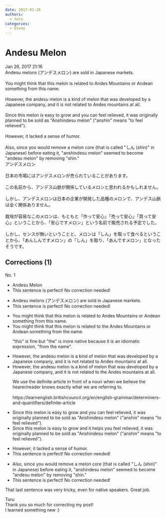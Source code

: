 ```yaml
---
date: 2017-01-26
authors:
  - toru
categories:
  - Essay
---
```


<h1 id="subject_show">Andesu Melon</h1>
<div class="date">Jan 26, 2017 21:16</div>
<div id="post"><div id="body_show_ori">
Andesu melons (アンデスメロン)  are sold in Japanese markets.<br/><br/>You might think that this melon is related to Andes Mountains or Andean something from this name.<br/><br/>However, the andesu melon is a kind of melon that was developed by a Japanese company, and it is not related to Andes mountains at all.<br/><br/>Since this melon is easy to grow and you can feel relieved, it was originally planned to be sold as "Anshindesu melon" ("anshin" means "to feel relieved").<br/><br/>However, it lacked a sense of humor.<br/><br/>Also, since you would remove a melon core (that is called "しん (shin)" in Japanese) before eating it, "anshindesu melon" seemed to become "andesu melon" by removing "shin."
</div></div>

<!-- more -->

<div id="post_ja"><div id="body_show_mo">
アンデスメロン<br/><br/>日本の市場にはアンデスメロンが売られていることがあります。<br/><br/>この名前から、アンデス山脈が関係しているメロンと思われるかもしれません。<br/><br/>しかし、アンデスメロンは日本の企業が開発した品種のメロンで、アンデス山脈は全く関係ありません。<br/><br/>栽培が容易なこのメロンは、もともと「作って安心」「売って安心」「買って安心」ということから、「安心ですメロン」という名前で販売される予定でした。<br/><br/>しかし、センスが無いということと、メロンは「しん」を取って食べるということから、「あんしんですメロン」の「しん」を取り、「あんですメロン」となったそうです。
</div></div>

## Corrections (1)
<div id="block"><div class="first_name"> No. 1　<span class="just_name"></span></div><div id="block2">
<ul class="correction_field">
<li class="incorrect">Andesu Melon</li>
<li class="corrected perfect">This sentence is perfect! No correction needed!</li>
</ul>
<ul class="correction_field">
<li class="incorrect">Andesu melons (アンデスメロン)  are sold in Japanese markets.</li>
<li class="corrected perfect">This sentence is perfect! No correction needed!</li>
</ul>
<ul class="correction_field">
<li class="incorrect">You might think that this melon is related to Andes Mountains or Andean something from this name.</li>
<li class="corrected correct">
You might think that this melon is related to the Andes Mountains or Andean something from the name.
<p class="correction_comment">"this" is fine but "the" is more native because it is an idiomatic expression, "from the name".</p>
</li>
</ul>
<ul class="correction_field">
<li class="incorrect">However, the andesu melon is a kind of melon that was developed by a Japanese company, and it is not related to Andes mountains at all.</li>
<li class="corrected correct">
However, the andesu melon is a kind of melon that was developed by a Japanese company, and it is not related to the Andes mountains at all.
<p class="correction_comment">We use the definite article in front of a noun when we believe the hearer/reader knows exactly what we are referring to.<br/><br/>https://learnenglish.britishcouncil.org/en/english-grammar/determiners-and-quantifiers/definite-article</p>
</li>
</ul>
<ul class="correction_field">
<li class="incorrect">Since this melon is easy to grow and you can feel relieved, it was originally planned to be sold as "Anshindesu melon" ("anshin" means "to feel relieved").</li>
<li class="corrected correct">
Since this melon is easy to grow and it helps you feel relieved, it was originally planned to be sold as "Anshindesu melon" ("anshin" means "to feel relieved").
</li>
</ul>
<ul class="correction_field">
<li class="incorrect">However, it lacked a sense of humor.</li>
<li class="corrected perfect">This sentence is perfect! No correction needed!</li>
</ul>
<ul class="correction_field">
<li class="incorrect">Also, since you would remove a melon core (that is called "しん (shin)" in Japanese) before eating it, "anshindesu melon" seemed to become "andesu melon" by removing "shin."</li>
<li class="corrected perfect">This sentence is perfect! No correction needed!</li>
</ul>
<p class="comment_small">
 That last sentence was very tricky, even for native speakers. Great job.
</p>

</div><div class="name"><span class="just_name">Toru</span><br>
Thank you so much for correcting my post! <br/>I learned something new :)
</div>
</div>
